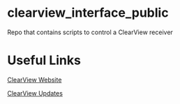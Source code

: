 # clearview_interface_public
Repo that contains scripts to control a ClearView receiver

# Useful Links
[ClearView Website](http://clearview-direct.com/)

[ClearView Updates](http://proteanpaper.com/fwupdate.cgi?comp=iftrontech&manu=2)
